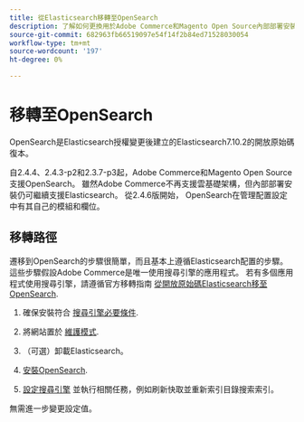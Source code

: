```yaml
---
title: 從Elasticsearch移轉至OpenSearch
description: 了解如何更換用於Adobe Commerce和Magento Open Source內部部署安裝的搜尋引擎。
source-git-commit: 682963fb66519097e54f14f2b84ed71528030054
workflow-type: tm+mt
source-wordcount: '197'
ht-degree: 0%

---
```



# 移轉至OpenSearch

OpenSearch是Elasticsearch授權變更後建立的Elasticsearch7.10.2的開放原始碼復本。

自2.4.4、2.4.3-p2和2.3.7-p3起，Adobe Commerce和Magento Open Source支援OpenSearch。 雖然Adobe Commerce不再支援雲基礎架構，但內部部署安裝仍可繼續支援Elasticsearch。 從2.4.6版開始， OpenSearch在管理配置設定中有其自己的模組和欄位。

## 移轉路徑

遷移到OpenSearch的步驟很簡單，而且基本上遵循Elasticsearch配置的步驟。 這些步驟假設Adobe Commerce是唯一使用搜尋引擎的應用程式。 若有多個應用程式使用搜尋引擎，請遵循官方移轉指南 [從開放原始碼Elasticsearch移至OpenSearch](https://opensearch.org/blog/technical-posts/2021/10/moving-from-opensource-elasticsearch-to-opensearch/).

1. 確保安裝符合 [搜尋引擎必要條件](../../installation/prerequisites/search-engine/overview.md).

1. 將網站置於 [維護模式](../../installation/tutorials/maintenance-mode.md).

1. （可選）卸載Elasticsearch。

1. [安裝OpenSearch](https://opensearch.org/docs/latest/opensearch/install/important-settings/).

1. [設定搜尋引擎](../../configuration/search/configure-search-engine.md) 並執行相關任務，例如刷新快取並重新索引目錄搜索索引。

無需進一步變更設定值。

